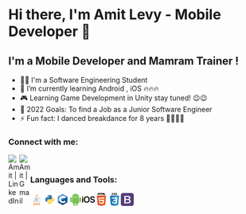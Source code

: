 # Hi there, I'm Amit Levy - Mobile Developer 👋 

## I'm a Mobile Developer and Mamram Trainer !
- 👨‍🎓 I'm a Software Engineering Student
- 🌱 I’m currently learning Android , iOS 🔥🔥🔥
- 🎮 Learning Game Development in Unity stay tuned! 😉😉
- 🥅 2022 Goals: To find a Job as a Junior Software Engineer
- ⚡ Fun fact: I danced breakdance for 8 years 🕺🏽🕺🏽

### Connect with me:

[<img align="left" alt="Amit | LinkedIn" width="22px" src="https://cdn.jsdelivr.net/npm/simple-icons@v3/icons/linkedin.svg" />][linkedin]
[<img align="left" alt="Amit | Gmail" width="22px" src="https://cdn.jsdelivr.net/npm/simple-icons@v3/icons/gmail.svg" />][gmail]

<br />

### Languages and Tools:

[<img align="left" alt="Java" width="26px" src="https://raw.githubusercontent.com/github/explore/80688e429a7d4ef2fca1e82350fe8e3517d3494d/topics/java/java.png" />][github]
[<img align="left" alt="Python" width="26px" src="https://raw.githubusercontent.com/github/explore/80688e429a7d4ef2fca1e82350fe8e3517d3494d/topics/python/python.png" />][github]
[<img align="left" alt="C" width="26px" src="https://raw.githubusercontent.com/github/explore/f3e22f0dca2be955676bc70d6214b95b13354ee8/topics/c/c.png" />][github]
[<img align="left" alt="Android Studio" width="26px" src="https://raw.githubusercontent.com/github/explore/80688e429a7d4ef2fca1e82350fe8e3517d3494d/topics/android/android.png" />][github]
[<img align="left" alt="iOS" width="26px" src="https://raw.githubusercontent.com/github/explore/80688e429a7d4ef2fca1e82350fe8e3517d3494d/topics/ios/ios.png" />][github]
[<img align="left" alt="HTML5" width="26px" src="https://raw.githubusercontent.com/github/explore/80688e429a7d4ef2fca1e82350fe8e3517d3494d/topics/html/html.png" />][github]
[<img align="left" alt="CSS3" width="26px" src="https://raw.githubusercontent.com/github/explore/80688e429a7d4ef2fca1e82350fe8e3517d3494d/topics/css/css.png" />][github]
[<img align="left" alt="Bootstrap4" width="26px" src="https://raw.githubusercontent.com/github/explore/80688e429a7d4ef2fca1e82350fe8e3517d3494d/topics/bootstrap/bootstrap.png" />][github]


<br />
<br />

[gmail]: https://mail.google.com/mail/?view=cm&source=mailto&to=[amitly18@gmail.com]
[github]: https://github.com/AmitLY21
[linkedin]: https://www.linkedin.com/in/amit-levy-a113511a4/
